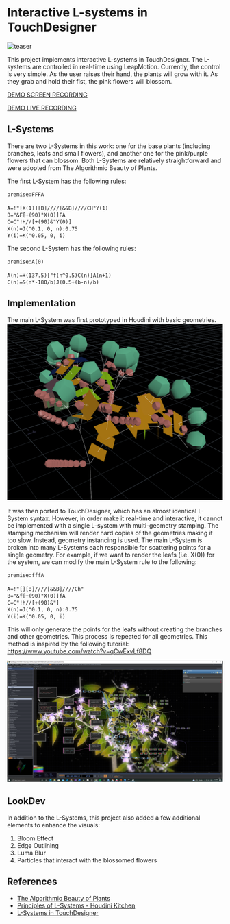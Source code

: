# Interactive L-systems in TouchDesigner

![teaser](imgs/teaser.png)

This project implements interactive L-systems in TouchDesigner.
The L-systems are controlled in real-time using LeapMotion. 
Currently, the control is very simple. As the user raises their hand, the plants will grow with it.
As they grab and hold their fist, the pink flowers will blossom.

[DEMO SCREEN RECORDING](https://vimeo.com/761320396)

[DEMO LIVE RECORDING](https://vimeo.com/761321365) 

## L-Systems

There are two L-Systems in this work: one for the base plants (including branches, leafs and small flowers), and another one for the pink/purple flowers that can blossom. Both L-Systems are relatively straightforward and were adopted from The Algorithmic Beauty of Plants.

The first L-System has the following rules:
```
premise:FFFA

A=!"[X(1)][B]////[&&B]////CH"Y(1)
B="&F[+(90)"X(0)]FA
C=C"!H//[+(90)&"Y(0)] 
X(n)=J("0.1, 0, n):0.75
Y(i)=K("0.05, 0, i)
```

The second L-System has the following rules:
```
premise:A(0)

A(n)=+(137.5)["f(n^0.5)C(n)]A(n+1)
C(n)=&(n*-180/b)J(0.5+(b-n)/b)
```

## Implementation

The main L-System was first prototyped in Houdini with basic geometries.
![houdini](imgs/houdiniprototype.png)

It was then ported to TouchDesigner, which has an almost identical L-System syntax.
However, in order make it real-time and interactive, it cannot be implemented with a single L-system with multi-geometry stamping.
The stamping mechanism will render hard copies of the geometries making it too slow.
Instead, geometry instancing is used. The main L-System is broken into many L-Systems each responsible for scattering points for a single geometry. For example, if we want to render the leafs (i.e. X(0)) for the system, we can modify the main L-System rule to the following:
```
premise:fffA

A=!"[][B]////[&&B]////Ch"
B="&f[+(90)"X(0)]fA
C=C"!h//[+(90)&"] 
X(n)=J("0.1, 0, n):0.75
Y(i)=K("0.05, 0, i)
```
This will only generate the points for the leafs without creating the branches and other geometries. This process is repeated for all geometries.
This method is inspired by the following tutorial: https://www.youtube.com/watch?v=qCwExvLf8DQ 

![implementation](imgs/td_screenshot.png)


## LookDev

In addition to the L-Systems, this project also added a few additional elements to enhance the visuals:

1. Bloom Effect
2. Edge Outlining
3. Luma Blur
4. Particles that interact with the blossomed flowers

## References
- [The Algorithmic Beauty of Plants](http://algorithmicbotany.org/papers/abop/abop-ch1.pdf)
- [Principles of L-Systems - Houdini Kitchen](https://www.houdinikitchen.net/wp-content/uploads/2019/12/L-systems.pdf)
- [L-Systems in TouchDesigner](https://www.youtube.com/watch?v=qCwExvLf8DQ)
